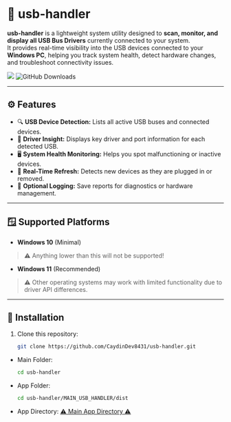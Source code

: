 # 🧩 usb-handler
**usb-handler** is a lightweight system utility designed to **scan, monitor, and display all USB Bus Drivers** currently connected to your system.  
It provides real-time visibility into the USB devices connected to your **Windows PC**, helping you track system health, detect hardware changes, and troubleshoot connectivity issues.

![](https://komarev.com/ghpvc/?username=CaydinDev8431&label=REPO+VIEWS)
![GitHub Downloads](https://img.shields.io/github/downloads/<org-name>/<repo-name>/total.svg)

---

## ⚙️ Features
- 🔍 **USB Device Detection:** Lists all active USB buses and connected devices.  
- 🧠 **Driver Insight:** Displays key driver and port information for each detected USB.  
- 🖥️ **System Health Monitoring:** Helps you spot malfunctioning or inactive devices.  
- 🔔 **Real-Time Refresh:** Detects new devices as they are plugged in or removed.  
- 💾 **Optional Logging:** Save reports for diagnostics or hardware management.

---

## 🪟 Supported Platforms
- **Windows 10** (Minimal)
> ⚠️ Anything lower than this will not be supported!

- **Windows 11** (Recommended)  
> ⚠️ Other operating systems may work with limited functionality due to driver API differences.

---

## 🚀 Installation
1. Clone this repository:
   ```bash
   git clone https://github.com/CaydinDev8431/usb-handler.git
   ```
* Main Folder:
   ```bash
   cd usb-handler
   ```
* App Folder:
   ```bash
   cd usb-handler/MAIN_USB_HANDLER/dist
   ```
* App Directory:
   [⚠️ Main App Directory ⚠️](https://github.com/CaydinDev8431/usb-handler/tree/main/MAIN_USB_HANDLER/dist)
